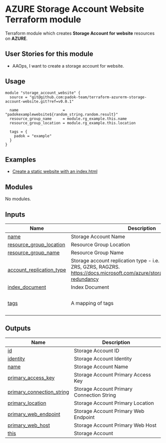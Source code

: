 # AZURE Storage Account Website Terraform module

Terraform module which creates **Storage Account for website** resources on **AZURE**.

## User Stories for this module

- AAOps, I want to create a storage account for website.

## Usage

```hcl
module "storage_account_website" {
  source = "git@github.com:padok-team/terraform-azurerm-storage-account-website.git?ref=v0.0.1"

  name                    = "padokexamplewebsite${random_string.random.result}"
  resource_group_name     = module.rg_example.this.name
  resource_group_location = module.rg_example.this.location

  tags = {
    padok = "example"
  }
}
```

## Examples

- [Create a static website with an index.html](examples/create_static_website_with_single_index_html)

<!-- BEGIN_TF_DOCS -->
## Modules

No modules.

## Inputs

| Name | Description | Type | Default | Required |
|------|-------------|------|---------|:--------:|
| <a name="input_name"></a> [name](#input\_name) | Storage Account Name | `string` | n/a | yes |
| <a name="input_resource_group_location"></a> [resource\_group\_location](#input\_resource\_group\_location) | Resource Group Location | `string` | n/a | yes |
| <a name="input_resource_group_name"></a> [resource\_group\_name](#input\_resource\_group\_name) | Resource Group Name | `string` | n/a | yes |
| <a name="input_account_replication_type"></a> [account\_replication\_type](#input\_account\_replication\_type) | Storage account replication type - i.e. LRS, GRS, RAGRS, ZRS, GZRS, RAGZRS. https://docs.microsoft.com/azure/storage/common/storage-redundancy | `string` | `"GRS"` | no |
| <a name="input_index_document"></a> [index\_document](#input\_index\_document) | Index Document | `string` | `"index.html"` | no |
| <a name="input_tags"></a> [tags](#input\_tags) | A mapping of tags | `map(string)` | <pre>{<br>  "terraform": "true"<br>}</pre> | no |

## Outputs

| Name | Description |
|------|-------------|
| <a name="output_id"></a> [id](#output\_id) | Storage Account ID |
| <a name="output_identity"></a> [identity](#output\_identity) | Storage Account Identity |
| <a name="output_name"></a> [name](#output\_name) | Storage Account Name |
| <a name="output_primary_access_key"></a> [primary\_access\_key](#output\_primary\_access\_key) | Storage Account Primary Access Key |
| <a name="output_primary_connection_string"></a> [primary\_connection\_string](#output\_primary\_connection\_string) | Storage Account Primary Connection String |
| <a name="output_primary_location"></a> [primary\_location](#output\_primary\_location) | Storage Account Primary Location |
| <a name="output_primary_web_endpoint"></a> [primary\_web\_endpoint](#output\_primary\_web\_endpoint) | Storage Account Primary Web Endpoint |
| <a name="output_primary_web_host"></a> [primary\_web\_host](#output\_primary\_web\_host) | Storage Account Primary Web Host |
| <a name="output_this"></a> [this](#output\_this) | Storage Account |
<!-- END_TF_DOCS -->
